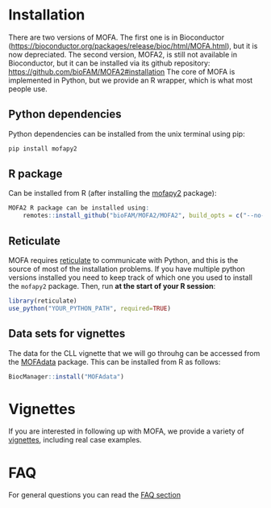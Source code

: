 
# Installation

There are two versions of MOFA. The first one is in Bioconductor (https://bioconductor.org/packages/release/bioc/html/MOFA.html), but it is now depreciated.
The second version, MOFA2, is still not available in Bioconductor, but it can be installed via its github repository: https://github.com/bioFAM/MOFA2#installation
The core of MOFA is implemented in Python, but we provide an R wrapper, which is what most people use.

## Python dependencies

Python dependencies can be installed from the unix terminal using pip:
```r
pip install mofapy2
```


## R package
Can be installed from R (after installing the [mofapy2](https://pypi.org/project/mofapy2/) package):

```r
MOFA2 R package can be installed using:
	remotes::install_github("bioFAM/MOFA2/MOFA2", build_opts = c("--no-resave-data --no-build-vignettes"))
```

## Reticulate
MOFA requires [reticulate](https://rstudio.github.io/reticulate/) to communicate with Python, and this is the source of most of the installation problems.
If you have multiple python versions installed you need to keep track of which one you used to install the `mofapy2` package. Then, run **at the start of your R session**:

```r
library(reticulate)
use_python("YOUR_PYTHON_PATH", required=TRUE)
```

## Data sets for vignettes
The data for the CLL vignette that we will go throuhg can be accessed from the [MOFAdata](https://www.bioconductor.org/packages/release/data/experiment/html/MOFAdata.html) package. This can be installed from R as follows:

```r
BiocManager::install("MOFAdata")
```


# Vignettes

If you are interested in following up with MOFA, we provide a variety of [vignettes](https://github.com/bioFAM/MOFA2#tutorialsvignettes), including real case examples.


# FAQ

For general questions you can read the [FAQ section](https://github.com/bioFAM/MOFA2#frequently-asked-questions-faq)

